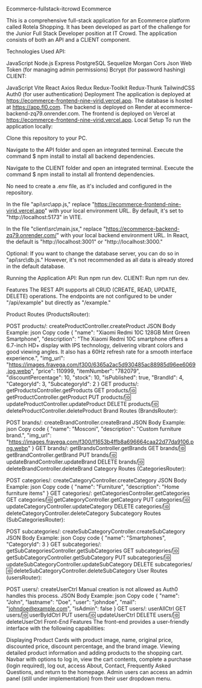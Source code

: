Ecommerce-fullstack-itcrowd
Ecommerce

This is a comprehensive full-stack application for an Ecommerce platform called Rotela Shopping. It has been developed as part of the challenge for the Junior Full Stack Developer position at IT Crowd. The application consists of both an API and a CLIENT component.

Technologies Used
API:

JavaScript
Node.js
Express
PostgreSQL
Sequelize
Morgan
Cors
Json Web Token (for managing admin permissions)
Bcrypt (for password hashing)
CLIENT:

JavaScript
Vite
React
Axios
Redux
Redux-Toolkit
Redux-Thunk
TailwindCSS
Auth0 (for user authentication)
Deployment
The application is deployed at https://ecommerce-frontend-nine-virid.vercel.app.
The database is hosted at https://app.fl0.com.
The backend is deployed on Render at ecommerce-backend-zq79.onrender.com.
The frontend is deployed on Vercel at https://ecommerce-frontend-nine-virid.vercel.app.
Local Setup
To run the application locally:

Clone this repository to your PC.

Navigate to the API folder and open an integrated terminal. Execute the command $ npm install to install all backend dependencies.

Navigate to the CLIENT folder and open an integrated terminal. Execute the command $ npm install to install all frontend dependencies.

No need to create a .env file, as it's included and configured in the repository.

In the file "api\src\app.js," replace "https://ecommerce-frontend-nine-virid.vercel.app" with your local environment URL. By default, it's set to "http://localhost:5173" in VITE.

In the file "client\src\main.jsx," replace "https://ecommerce-backend-zq79.onrender.com/" with your local backend environment URL. In React, the default is "http://localhost:3001" or "http://localhost:3000."

Optional: If you want to change the database server, you can do so in "api\src\db.js." However, it's not recommended as all data is already stored in the default database.

Running the Application
API: Run npm run dev.
CLIENT: Run npm run dev.

Features
The REST API supports all CRUD (CREATE, READ, UPDATE, DELETE) operations. The endpoints are not configured to be under "/api/example" but directly as "/example."

Product Routes (ProductsRouter):

POST products/: createProductController.createProduct
JSON Body Example:
json
Copy code
{
  "name": "Xiaomi Redmi 10C 128GB Mint Green Smartphone",
  "description": "The Xiaomi Redmi 10C smartphone offers a 6.7-inch HD+ display with IPS technology, delivering vibrant colors and good viewing angles. It also has a 60Hz refresh rate for a smooth interface experience.",
  "img_url": "https://images.fravega.com/f300/6365a2ac5d930485ac88985d96ee6069.jpg.webp",
  "price": 110999,
  "itemNumber": "782079",
  "discountPercentage": 10,
  "stock": 10,
  "isPublished": true,
  "BrandId": 4,
  "CategoryId": 3,
  "SubcategoryId": 2
}
GET products/: getProductsController.getProducts
GET products/:id: getProductController.getProduct
PUT products/:id: updateProductController.updateProduct
DELETE products/:id: deleteProductController.deleteProduct
Brand Routes (BrandsRouter):

POST brands/: createBrandController.createBrand
JSON Body Example:
json
Copy code
{
  "name": "Mosconi",
  "description": "Custom furniture brand.",
  "img_url": "https://images.fravega.com/f300/f1653b4ffb8a696664caa22d77da9106.png.webp"
}
GET brands/: getBrandsController.getBrands
GET brands/:id: getBrandController.getBrand
PUT brands/:id: updateBrandController.updateBrand
DELETE brands/:id: deleteBrandController.deleteBrand
Category Routes (CategoriesRouter):

POST categories/: createCategoryController.createCategory
JSON Body Example:
json
Copy code
{
  "name": "Furniture",
  "description": "Home furniture items"
}
GET categories/: getCategoriesController.getCategories
GET categories/:id: getCategoryController.getCategory
PUT categories/:id: updateCategoryController.updateCategory
DELETE categories/:id: deleteCategoryController.deleteCategory
Subcategory Routes (SubCategoriesRouter):

POST subcategories/: createSubCategoryController.createSubCategory
JSON Body Example:
json
Copy code
{
  "name": "Smartphones",
  "CategoryId": 3
}
GET subcategories/: getSubCategoriesController.getSubCategories
GET subcategories/:id: getSubCategoryController.getSubCategory
PUT subcategories/:id: updateSubCategoryController.updateSubCategory
DELETE subcategories/:id: deleteSubCategoryController.deleteSubCategory
User Routes (usersRouter):

POST users/: createUserCtrl
Manual creation is not allowed as Auth0 handles this process.
JSON Body Example:
json
Copy code
{
  "name": "John",
  "lastname": "Doe",
  "user": "johndoe",
  "mail": "johndoe@example.com",
  "isAdmin": false
}
GET users/: userAllCtrl
GET users/:id: userByIdCtrl
PUT users/:id: updateUserCtrl
DELETE users/:id: deleteUserCtrl
Front-End Features
The front-end provides a user-friendly interface with the following capabilities:

Displaying Product Cards with product image, name, original price, discounted price, discount percentage, and the brand image.
Viewing detailed product information and adding products to the shopping cart.
Navbar with options to log in, view the cart contents, complete a purchase (login required), log out, access About, Contact, Frequently Asked Questions, and return to the homepage.
Admin users can access an admin panel (still under implementation) from their user dropdown menu.
